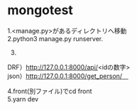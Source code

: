 # mongotest

1.<manage.py>があるディレクトリへ移動 <br>
2.python3 manage.py runserver.    <br>

3.
DRF）http://127.0.0.1:8000/api/<idの数字> <br>
json）http://127.0.0.1:8000/get_person/　<br>

4.front(別ファイル)でcd front <br>
5.yarn dev<br>
